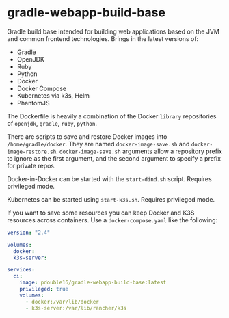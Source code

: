 # gradle-webapp-build-base

Gradle build base intended for building web applications based on the JVM and common frontend technologies. Brings in the latest versions of:

* Gradle
* OpenJDK
* Ruby
* Python
* Docker
* Docker Compose
* Kubernetes via k3s, Helm
* PhantomJS

The Dockerfile is heavily a combination of the Docker `library` repositories of `openjdk`, `gradle`, `ruby`, `python`.

There are scripts to save and restore Docker images into `/home/gradle/docker`. They are named `docker-image-save.sh` and `docker-image-restore.sh`. `docker-image-save.sh` arguments allow a repository prefix to ignore as the first argument, and the second argument to specify a prefix for private repos.

Docker-in-Docker can be started with the `start-dind.sh` script. Requires privileged mode.

Kubernetes can be started using `start-k3s.sh`. Requires privileged mode.

If you want to save some resources you can keep Docker and K3S resources across containers. Use a `docker-compose.yaml` like the following:

```yaml
version: "2.4"

volumes:
  docker:
  k3s-server:

services:
  ci:
    image: pdouble16/gradle-webapp-build-base:latest
    privileged: true
    volumes:
      - docker:/var/lib/docker
      - k3s-server:/var/lib/rancher/k3s
```
